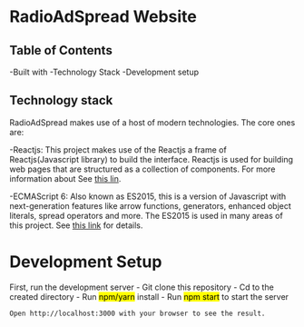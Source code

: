 # RadioAdSpread Website

## Table of Contents
 -Built with
 -Technology Stack
 -Development setup



## Technology stack

RadioAdSpread makes use of a host of modern technologies. The core ones are:

  -Reactjs: This project makes use of the Reactjs a frame of Reactjs(Javascript library) to build the interface. Reactjs is used for building web pages that are structured as a collection of components. For more information about See [this lin](https://reactjs.org/).

  -ECMAScript 6: Also known as ES2015, this is a version of Javascript with next-generation features like arrow functions, generators, enhanced object literals, spread operators and more. The ES2015 is used in many areas of this project. See [this link](https://en.wikipedia.org/wiki/ECMAScript) for details.

  # Development Setup

  First, run the development server
    - Git clone this repository
    - Cd to the created directory
    - Run <mark>npm/yarn</mark> install
    - Run <mark>npm start</mark> to start the server

    Open http://localhost:3000 with your browser to see the result.

